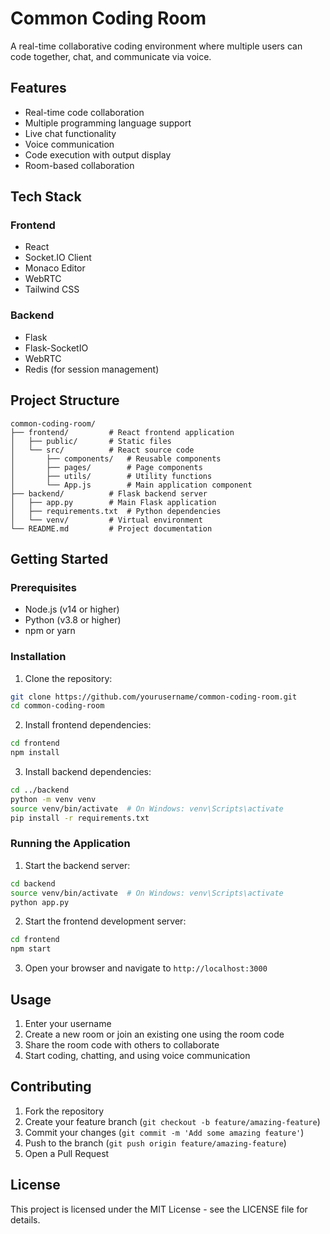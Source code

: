 # Common Coding Room

A real-time collaborative coding environment where multiple users can code together, chat, and communicate via voice.

## Features

- Real-time code collaboration
- Multiple programming language support
- Live chat functionality
- Voice communication
- Code execution with output display
- Room-based collaboration

## Tech Stack

### Frontend
- React
- Socket.IO Client
- Monaco Editor
- WebRTC
- Tailwind CSS

### Backend
- Flask
- Flask-SocketIO
- WebRTC
- Redis (for session management)

## Project Structure

```
common-coding-room/
├── frontend/         # React frontend application
│   ├── public/       # Static files
│   └── src/          # React source code
│       ├── components/   # Reusable components
│       ├── pages/        # Page components
│       ├── utils/        # Utility functions
│       └── App.js        # Main application component
├── backend/          # Flask backend server
│   ├── app.py        # Main Flask application
│   ├── requirements.txt  # Python dependencies
│   └── venv/         # Virtual environment
└── README.md         # Project documentation
```

## Getting Started

### Prerequisites

- Node.js (v14 or higher)
- Python (v3.8 or higher)
- npm or yarn

### Installation

1. Clone the repository:
```bash
git clone https://github.com/yourusername/common-coding-room.git
cd common-coding-room
```

2. Install frontend dependencies:
```bash
cd frontend
npm install
```

3. Install backend dependencies:
```bash
cd ../backend
python -m venv venv
source venv/bin/activate  # On Windows: venv\Scripts\activate
pip install -r requirements.txt
```

### Running the Application

1. Start the backend server:
```bash
cd backend
source venv/bin/activate  # On Windows: venv\Scripts\activate
python app.py
```

2. Start the frontend development server:
```bash
cd frontend
npm start
```

3. Open your browser and navigate to `http://localhost:3000`

## Usage

1. Enter your username
2. Create a new room or join an existing one using the room code
3. Share the room code with others to collaborate
4. Start coding, chatting, and using voice communication

## Contributing

1. Fork the repository
2. Create your feature branch (`git checkout -b feature/amazing-feature`)
3. Commit your changes (`git commit -m 'Add some amazing feature'`)
4. Push to the branch (`git push origin feature/amazing-feature`)
5. Open a Pull Request

## License

This project is licensed under the MIT License - see the LICENSE file for details. 